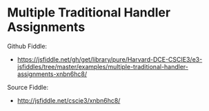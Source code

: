 # Multiple Traditional Handler Assignments

Github Fiddle:
- https://jsfiddle.net/gh/get/library/pure/Harvard-DCE-CSCIE3/e3-jsfiddles/tree/master/examples/multiple-traditional-handler-assignments-xnbn6hc8/

Source Fiddle:
- http://jsfiddle.net/cscie3/xnbn6hc8/

